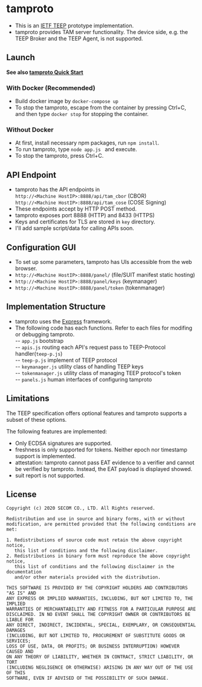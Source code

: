 # tamproto
- This is an [IETF TEEP](https://github.com/ietf-teep) prototype implementation.
- tamproto provides TAM server functionality. The device side, e.g. the TEEP Broker and the TEEP Agent, is not supported. 

## Launch
**See also [tamproto Quick Start](./quickstart.md)**

### With Docker (Recommended)
+ Build docker image by ``docker-compose up``
+ To stop the tamproto, escape from the container by pressing Ctrl+C, and then type ``docker stop`` for stopping the container.

### Without Docker
+ At first, install necessary npm packages, run ``npm install``.
+ To run tamproto, type ``node app.js `` and execute.
+ To stop the tamproto, press Ctrl+C.

## API Endpoint
- tamproto has the API endpoints in   
``http://<Machine HostIP>:8888/api/tam_cbor`` (CBOR)  
``http://<Machine HostIP>:8888/api/tam_cose`` (COSE Signing)  
- These endpoints accept by HTTP POST method.
- tamproto exposes port 8888 (HTTP) and 8433 (HTTPS)
- Keys and certificates for TLS are stored in ``key`` directory.
- I'll add sample script/data for calling APIs soon.

## Configuration GUI
- To set up some parameters, tamproto has UIs accessible from the web browser.
- ``http://<Machine HostIP>:8888/panel/`` (file/SUIT manifest static hosting)
- ``http://<Machine HostIP>:8888/panel/keys`` (keymanager)
- ``http://<Machine HostIP>:8888/panel/token`` (tokenmanager)

## Implementation Structure
- tamproto uses the [Express](https://expressjs.com/) framework.
- The following code has each functions. Refer to each files for modifing or debugging tamproto.  
-- `app.js` bootstrap  
-- `apis.js` routing each API's request pass to TEEP-Protocol handler(`teep-p.js`)  
-- `teep-p.js` implement of TEEP protocol  
-- `keymanager.js` utility class of handling TEEP keys  
-- `tokenmanager.js` utility class of managing  TEEP protocol's token  
-- `panels.js` human interfaces of configuring tamproto

## Limitations
The TEEP specification offers optional features and tamproto supports a subset of these options.

The following features are implemented:
- Only ECDSA signatures are supported. 
- freshness is only supported for tokens. Neither epoch nor timestamp support is implemented.
- attestation: tamproto cannot pass EAT evidence to a verifier and cannot be verified by tamproto. Instead, the EAT payload is displayed showed.
- suit report is not supported.

## License
```
Copyright (c) 2020 SECOM CO., LTD. All Rights reserved.

Redistribution and use in source and binary forms, with or without
modification, are permitted provided that the following conditions are met: 

1. Redistributions of source code must retain the above copyright notice,
   this list of conditions and the following disclaimer. 
2. Redistributions in binary form must reproduce the above copyright notice,
   this list of conditions and the following disclaimer in the documentation
   and/or other materials provided with the distribution. 

THIS SOFTWARE IS PROVIDED BY THE COPYRIGHT HOLDERS AND CONTRIBUTORS "AS IS" AND
ANY EXPRESS OR IMPLIED WARRANTIES, INCLUDING, BUT NOT LIMITED TO, THE IMPLIED
WARRANTIES OF MERCHANTABILITY AND FITNESS FOR A PARTICULAR PURPOSE ARE
DISCLAIMED. IN NO EVENT SHALL THE COPYRIGHT OWNER OR CONTRIBUTORS BE LIABLE FOR
ANY DIRECT, INDIRECT, INCIDENTAL, SPECIAL, EXEMPLARY, OR CONSEQUENTIAL DAMAGES
(INCLUDING, BUT NOT LIMITED TO, PROCUREMENT OF SUBSTITUTE GOODS OR SERVICES;
LOSS OF USE, DATA, OR PROFITS; OR BUSINESS INTERRUPTION) HOWEVER CAUSED AND
ON ANY THEORY OF LIABILITY, WHETHER IN CONTRACT, STRICT LIABILITY, OR TORT
(INCLUDING NEGLIGENCE OR OTHERWISE) ARISING IN ANY WAY OUT OF THE USE OF THIS
SOFTWARE, EVEN IF ADVISED OF THE POSSIBILITY OF SUCH DAMAGE.
```
